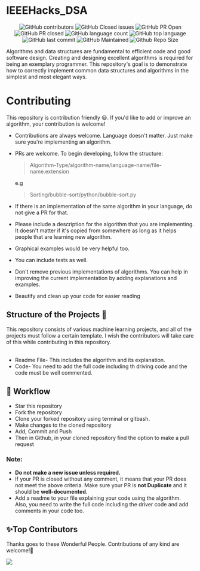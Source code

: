 # IEEEHacks_DSA

<div align="center">

![GitHub contributors](https://img.shields.io/github/contributors/072arushi/IEEEHacks_DSA?style=for-the-badge&color=blue)
![GitHub Closed issues](https://img.shields.io/github/issues-closed-raw/072arushi/IEEEHacks_DSA?style=for-the-badge&color=brightgreen)
![GitHub PR Open](https://img.shields.io/github/issues-pr/072arushi/IEEEHacks_DSA?style=for-the-badge&color=aqua)
![GitHub PR closed](https://img.shields.io/github/issues-pr-closed-raw/072arushi/IEEEHacks_DSA?style=for-the-badge&color=blue)
![GitHub language count](https://img.shields.io/github/languages/count/072arushi/IEEEHacks_DSA?style=for-the-badge&color=brightgreen)
![GitHub top language](https://img.shields.io/github/languages/top/072arushi/IEEEHacks_DSA?style=for-the-badge&color=aqua)
![GitHub last commit](https://img.shields.io/github/last-commit/072arushi/IEEEHacks_DSA?style=for-the-badge&color=blue)
![GitHub Maintained](https://img.shields.io/badge/Maintained%3F-yes-brightgreen.svg?style=for-the-badge)
![Github Repo Size](https://img.shields.io/github/repo-size/072arushi/IEEEHacks_DSA?style=for-the-badge&color=aqua)

</div>

Algorithms and data structures are fundamental to efficient code and good software design. Creating and designing excellent algorithms is required for being an exemplary programmer. This repository's goal is to demonstrate how to correctly implement common data structures and algorithms in the simplest and most elegant ways.

# Contributing
This repository is contribution friendly :smiley:. If you'd like to add or improve an algorithm, your contribution is welcome!
 * Contributions are always welcome. Language doesn't matter. Just make sure you're implementing an algorithm.
 * PRs are welcome. To begin developing, follow the structure:

   > Algorithm-Type/algorithm-name/language-name/file-name.extension
   
   e.g
   > Sorting/bubble-sort/python/bubble-sort.py

 * If there is an implementation of the same algorithm in your language, do not give a PR for that.
 * Please include a description for the algorithm that you are implementing. It doesn't matter if it's copied from somewhere as long as it helps people that are learning new algorithm.
 * Graphical examples would be very helpful too.
 * You can include tests as well.
 * Don't remove previous implementations of algorithms. You can help in improving the current implementation by adding explanations and examples.
 * Beautify and clean up your code for easier reading
 
 ## Structure of the Projects 📝
This repository consists of various machine learning projects, and all of the projects must follow a certain template. I wish the contributors will take care of this while contributing in this repository. <br><br>
 * Readme File- This includes the algorithm and its explanation.
 * Code- You need to add the full code including th driving code and the code must be well commented.

## 🧮 Workflow
- Star this repository
- Fork the repository
- Clone your forked repository using terminal or gitbash.
- Make changes to the cloned repository
- Add, Commit and Push
- Then in Github, in your cloned repository find the option to make a pull request
 
 ### Note:
 * **Do not make a new issue unless required.**
 * If your PR is closed without any comment, it means that your PR does not meet the above criteria. Make sure your PR is **not Duplicate** and it should be **well-documented**.
 * Add a readme to your file explaining your code using the algorithm. Also, you need to write the full code including the driver code and add comments in your code too.
 
<h2>✨Top Contributors</h2>   

Thanks goes to these Wonderful People. Contributions of any kind are welcome!🚀 

<!-- ALL-CONTRIBUTORS-LIST:START - Do not remove or modify this section -->
<!-- prettier-ignore-start -->
<!-- markdownlint-disable -->

<a href="https://github.com/072arushi/IEEEHacks_DSA/graphs/contributors">
  <img src="https://contrib.rocks/image?repo=072arushi/IEEEHacks_DSA" />
</a>
